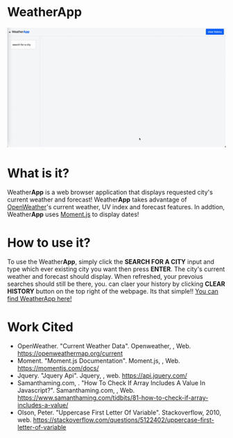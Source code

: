 # Weather**App**
![in action gif](/assets/op.gif)

# What is it?
Weather**App** is a web browser application that displays requested city's current weather and forecast! Weather**App** takes advantage of [OpenWeather](https://openweathermap.org/)'s current weather, UV index and forecast features. In addtion, Weather**App** uses [Moment.js](https://momentjs.com/) to display dates!

# How to use it?
To use the Weather**App**, simply click the **SEARCH FOR A CITY** input and type which ever existing city you want then press **ENTER**. The city's current weather and forecast should display. When refreshed, your prevoius searches should still be there, you. can claer your history by clicking **CLEAR HISTORY** button on the top right of the webpage.  Its that simple!! [You can find WeatherApp here!](https://deadstockskeleton.github.io/weather/)

# Work Cited
* OpenWeather. "Current Weather Data". Openweather, , Web. https://openweathermap.org/current
* Moment. "Moment.js Documentation". Moment.js, , Web. https://momentjs.com/docs/
* Jquery. "Jquery Api". Jquery, , web. https://api.jquery.com/
* Samanthaming.com, . "How To Check If Array Includes A Value In Javascript?". Samanthaming.com, , Web. https://www.samanthaming.com/tidbits/81-how-to-check-if-array-includes-a-value/
* Olson, Peter. "Uppercase First Letter Of Variable". Stackoverflow, 2010, web. https://stackoverflow.com/questions/5122402/uppercase-first-letter-of-variable
